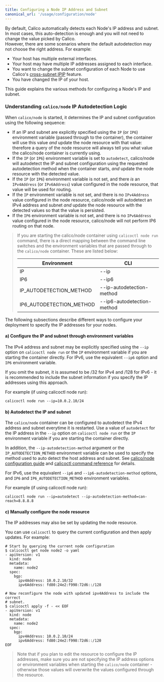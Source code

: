```yaml
---
title: Configuring a Node IP Address and Subnet
canonical_url: '/usage/configuration/node'
---
```


By default, Calico automatically detects each Node's IP address and subnet.  In most cases, 
this auto-detection is enough and you will not need to change the value picked by Calico.  
However, there are some scenarios where the default autodetection may not choose the right
address.  For example:

-  Your host has multiple external interfaces.
-  Your host may have multiple IP addresses assigned to each interface.
-  You want to change the subnet configuration of each Node to use Calico's
   [cross-subnet IPIP]({{site.baseurl}}/{{page.version}}/usage/configuration/ip-in-ip) feature.
-  You have changed the IP of your host.

This guide explains the various methods for configuring a Node's IP and subnet.

### Understanding `calico/node` IP Autodetection Logic

When `calico/node` is started, it determines the IP and subnet configuration using the
following sequence:

-  If an IP and subnet are explicitly specified using the `IP` (or `IP6`) environment variable (passed through
   to the container), the container will use this value *and* update the node 
   resource with that value: therefore a query of the node resource will always tell you what 
   value the calico/node container is currently using.
-  If the `IP` (or `IP6`) environment variable is set to `autodetect`, calico/node will autodetect
   the IP and subnet configuration using the requested autodetection method when the 
   container starts, *and* update the node resource with the detected value.
-  If the `IP` (or `IP6`) environment variable is not set, and there *is* an `IPv4Address` (or `IPv6Address`) 
   value configured in the node resource, that value will be used for routing.
-  If the `IP` environment variable is not set, and there is no `IPv4Address` value configured in the node
   resource, calico/node will autodetect an IPv4 address and subnet *and* update the
   node resource with the detected values so that the value is persisted.
-  If the `IP6` environment variable is not set, and there is no `IPv6Address` value configured in the node
   resource, calico/node will not perform IP6 routing on that node.

> If you are starting the calico/node container using `calicoctl node run` command,
> there is a direct mapping between the command line switches and the environment variables that are
> passed through to the `calico/node` container.  These are listed below:
> 
> | Environment | CLI |
> |-------------|-----|
> | IP | --ip |
> | IP6 | --ip6 |
> | IP_AUTODETECTION_METHOD | --ip-autodetection-method |
> | IP6_AUTODETECTION_METHOD | --ip6-autodetection-method |

The following subsections describe different ways to configure your deployment to
specify the IP addresses for your nodes.

#### a) Configure the IP and subnet through environment variables

The IPv4 address and subnet may be explicitly specified using the `--ip` option on 
`calicoctl node run` or the `IP` environment variable if you are starting the container
directly.  For IPv6, use the equivalent `--ip6` option and `IP6` environment variable.

If you omit the subnet, it is assumed to be /32 for IPv4 and /128 for IPv6 - it is
recommended to include the subnet information if you specify the IP addresses using
this approach.

For example (if using calicoctl node run):
```
calicoctl node run --ip=10.0.2.10/24
```

#### b) Autodetect the IP and subnet

The `calico/node` container can be configured to autodetect the IPv4 address and subnet everytime it
is restarted.  Use a value of `autodetect` for the IP address in the `--ip` option
on `calicoctl node run` or the `IP` environment variable if you are starting the container
directly.

In addition, the `--ip-autodetection-method` argument or the `IP_AUTODETECTION_METHOD`
environment variable can be used to specify the method used to auto detect the host address 
and subnet.  See [calico/node configuration guide]({{site.baseurl}}/{{page.version}}/reference/node/configuration)
and [calicoctl command reference]({{site.baseurl}}/{{page.version}}/reference/calicoctl/commands/node/run)
for details.

For IPv6, use the equivalent `--ip6` and `--ip6-autodetection-method` options,
and `IP6` and `IP6_AUTODETECTION_METHOD` environment variables.

For example (if using calicoctl node run):
```
calicoctl node run --ip=autodetect --ip-autodetection-method=can-reach=8.8.8.8
```

#### c) Manually configure the node resource

The IP addresses may also be set by updating the node resource.

You can use `calicoctl` to query the current configuration and then apply updates.
For example:

```
# Start by querying the current node configuration
$ calicoctl get node node2 -o yaml
- apiVersion: v1
  kind: node
  metadata:
    name: node2
  spec:
    bgp:
      ipv4Address: 10.0.2.10/32
      ipv6Address: fd80:24e2:f998:72d6::/128

# Now reconfigure the node with updated ipv4Address to include the correct
# subnet.
$ calicoctl apply -f - << EOF
- apiVersion: v1
  kind: node
  metadata:
    name: node2
  spec:
    bgp:
      ipv4Address: 10.0.2.10/24
      ipv6Address: fd80:24e2:f998:72d6::/120
EOF
```

> Note that if you plan to edit the resource to configure the IP addresses, make sure 
> you are not specifying the IP address options or environment variables when starting the 
>`calico/node` container - otherwise those values will overwrite the values 
> configured through the resource.


